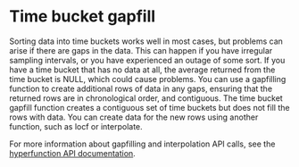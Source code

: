 # Time bucket gapfill
Sorting data into time buckets works well in most cases, but problems can arise
if there are gaps in the data. This can happen if you have irregular sampling
intervals, or you have experienced an outage of some sort. If you have a time
bucket that has no data at all, the average returned from the time bucket is
NULL, which could cause problems. You can use a gapfilling function to create
additional rows of data in any gaps, ensuring that the returned rows are in
chronological order, and contiguous. The time bucket gapfill function creates a
contiguous set of time buckets but does not fill the rows with data. You can
create data for the new rows using another function, such as locf or
interpolate.

For more information about gapfilling and interpolation API calls, see the
[hyperfunction API documentation][hyperfunctions-api-gapfilling].


[hyperfunctions-api-gapfilling]: /api/:currentVersion:/hyperfunctions/gapfilling-interpolation/
